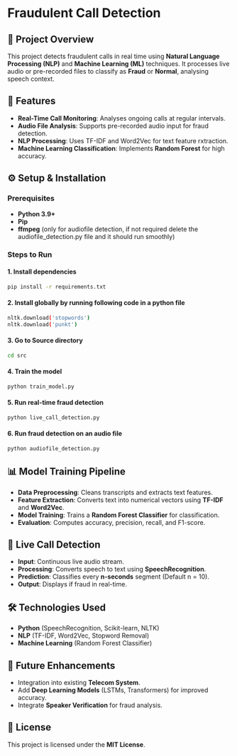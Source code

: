 # Fraudulent Call Detection

## 📌 Project Overview
This project detects fraudulent calls in real time using **Natural Language Processing (NLP)** and **Machine Learning (ML)** techniques. It processes live audio or pre-recorded files to classify as **Fraud** or **Normal**, analysing speech context.

## 🚀 Features
- **Real-Time Call Monitoring**: Analyses ongoing calls at regular intervals.
- **Audio File Analysis**: Supports pre-recorded audio input for fraud detection.
- **NLP Processing**: Uses TF-IDF and Word2Vec for text feature rxtraction.
- **Machine Learning Classification**: Implements **Random Forest** for high accuracy.

## ⚙️ Setup & Installation
### Prerequisites
- **Python 3.9+**
- **Pip**
- **ffmpeg** (only for audiofile detection, if not required delete the audiofile_detection.py file and it should run smoothly)

### Steps to Run

#### 1. Install dependencies
```sh
pip install -r requirements.txt
```

#### 2. Install globally by running following code in a python file
```sh
nltk.download('stopwords')
nltk.download('punkt')
```

#### 3. Go to Source directory
```sh
cd src
```

#### 4. Train the model
```sh
python train_model.py
```

#### 5. Run real-time fraud detection
```sh
python live_call_detection.py
```

#### 6. Run fraud detection on an audio file
```sh
python audiofile_detection.py
```

## 📊 Model Training Pipeline
- **Data Preprocessing**: Cleans transcripts and extracts text features.
- **Feature Extraction**: Converts text into numerical vectors using **TF-IDF** and **Word2Vec**.
- **Model Training**: Trains a **Random Forest Classifier** for classification.
- **Evaluation**: Computes accuracy, precision, recall, and F1-score.

## 🎤 Live Call Detection
- **Input**: Continuous live audio stream.
- **Processing**: Converts speech to text using **SpeechRecognition**.
- **Prediction**: Classifies every **n-seconds** segment (Default n = 10).
- **Output**: Displays if fraud in real-time.

## 🛠️ Technologies Used
- **Python** (SpeechRecognition, Scikit-learn, NLTK)
- **NLP** (TF-IDF, Word2Vec, Stopword Removal)
- **Machine Learning** (Random Forest Classifier)

## 📌 Future Enhancements
- Integration into existing **Telecom System**.
- Add **Deep Learning Models** (LSTMs, Transformers) for improved accuracy.
- Integrate **Speaker Verification** for fraud analysis.

## 📜 License
This project is licensed under the **MIT License**.
